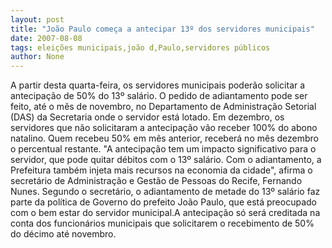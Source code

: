 ```yaml
---
layout: post
title: "João Paulo começa a antecipar 13º dos servidores municipais"
date: 2007-08-08
tags: eleições municipais,joão d,Paulo,servidores públicos
author: None
---
```

A partir desta quarta-feira, os servidores municipais poder&atilde;o solicitar a antecipa&ccedil;&atilde;o de 50% do 13&ordm; sal&aacute;rio. O pedido de adiantamento pode ser feito, at&eacute; o m&ecirc;s de novembro, no Departamento de Administra&ccedil;&atilde;o Setorial (DAS) da Secretaria onde o servidor est&aacute; lotado. Em dezembro, os servidores que n&atilde;o solicitaram a antecipa&ccedil;&atilde;o v&atilde;o receber 100% do abono natalino. Quem recebeu 50% em m&ecirc;s anterior, receber&aacute; no m&ecirc;s dezembro o percentual restante.
&quot;A antecipa&ccedil;&atilde;o tem um impacto significativo para o servidor, que pode quitar d&eacute;bitos com o 13&ordm; sal&aacute;rio. Com o adiantamento, a Prefeitura tamb&eacute;m injeta mais recursos na economia da cidade&quot;, afirma o secret&aacute;rio de Administra&ccedil;&atilde;o e Gest&atilde;o de Pessoas do Recife, Fernando Nunes. 
Segundo o secret&aacute;rio, o adiantamento de metade do 13&ordm; sal&aacute;rio faz parte da pol&iacute;tica de Governo do prefeito Jo&atilde;o Paulo, que est&aacute; preocupado com o bem estar do servidor municipal.A antecipa&ccedil;&atilde;o s&oacute; ser&aacute; creditada na conta dos funcion&aacute;rios municipais que solicitarem o recebimento de 50% do d&eacute;cimo at&eacute; novembro. 